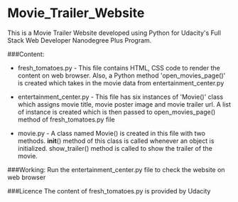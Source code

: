 # Movie_Trailer_Website

This is a Movie Trailer Website developed using Python for Udacity's Full Stack Web Developer Nanodegree Plus Program.


###Content:

* fresh_tomatoes.py - This file contains HTML, CSS code to render the content on web browser. Also, a Python method 'open_movies_page()' is created which takes in the movie data from entertainment_center.py

* entertainment_center.py - This file has six instances of 'Movie()' class which assigns movie title, movie poster image and movie trailer url. A list of instance is created which is then passed to open_movies_page() method of fresh_tomatoes.py file

* movie.py - A class named Movie() is created in this file with two methods. __init__() method of this class is called whenever an object is initialized. show_trailer() method is called to show the trailer of the movie.


###Working:
Run the entertainment_center.py file to check the website on web browser


###Licence
The content of fresh_tomatoes.py is provided by Udacity 
